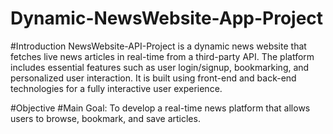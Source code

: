 # Dynamic-NewsWebsite-App-Project
#Introduction
NewsWebsite-API-Project is a dynamic news website that fetches live news articles in real-time from a third-party API. The platform includes essential features such as user login/signup, bookmarking, and personalized user interaction. It is built using front-end and back-end technologies for a fully interactive user experience.

#Objective
#Main Goal:
To develop a real-time news platform that allows users to browse, bookmark, and save articles.
